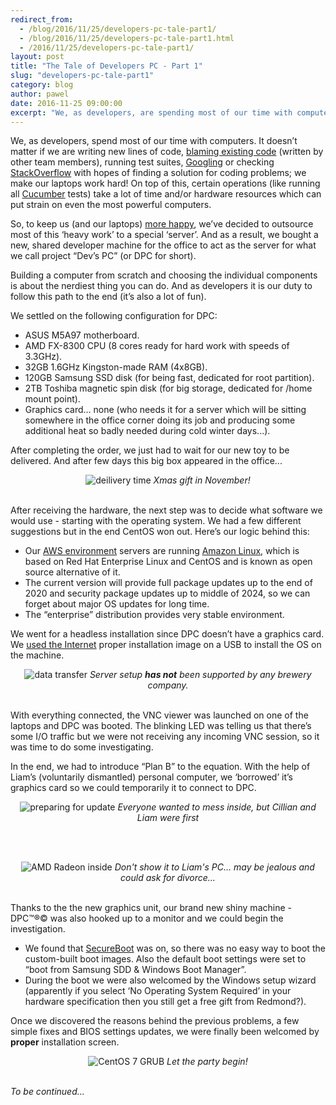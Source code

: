 ```yaml
---
redirect_from:
  - /blog/2016/11/25/developers-pc-tale-part1/
  - /blog/2016/11/25/developers-pc-tale-part1.html
  - /2016/11/25/developers-pc-tale-part1/
layout: post
title: "The Tale of Developers PC - Part 1"
slug: "developers-pc-tale-part1"
category: blog
author: pawel
date: 2016-11-25 09:00:00
excerpt: "We, as developers, are spending most of our time with computers..."
---
```


We, as developers, spend most of our time with computers. It doesn’t matter if
we are writing new lines of code, [blaming existing code][1] (written by other
team members), running test suites, [Googling][2] or checking [StackOverflow][3]
with hopes of finding a solution for coding problems; we make our laptops work
hard! On top of this, certain operations (like running all [Cucumber][4] tests)
take a lot of time and/or hardware resources which can put strain on even
the most powerful computers.

So, to keep us (and our laptops) [more happy][5], we’ve decided to outsource
most of this ‘heavy work’ to a special ‘server’. And as a result, we bought a
new, shared developer machine for the office to act as the server for what we
call project “Dev’s PC” (or DPC for short).

Building a computer from scratch and choosing the individual components is
about the nerdiest thing you can do. And as developers it is our duty to
follow this path to the end (it’s also a lot of fun).

We settled on the following configuration for DPC:

* ASUS M5A97 motherboard.
* AMD FX-8300 CPU (8 cores ready for hard work with speeds of 3.3GHz).
* 32GB 1.6GHz Kingston-made RAM (4x8GB).
* 120GB Samsung SSD disk (for being fast, dedicated for root partition).
* 2TB Toshiba magnetic spin disk (for big storage, dedicated for /home mount point).
* Graphics card… none (who needs it for a server which will be sitting
  somewhere in the office corner doing its job and producing some additional
  heat so badly needed during cold winter days...).

After completing the order, we just had to wait for our new toy to be delivered.
And after few days this big box appeared in the office...

<div style="text-align: center">
<img alt ="deilivery time"  src="/assets/images/devpc/part1-box.jpg" class="img-responsive" alt="Delivery time!" />
<em>Xmas gift in November!</em>
</div>
<br />

After receiving the hardware, the next step was to decide what software we
would use - starting with the operating system. We had a few different
suggestions but in the end CentOS won out. Here’s our logic behind this:
* Our [AWS environment][6] servers are running [Amazon Linux][7], which is
  based on Red Hat Enterprise Linux and CentOS and is known as open
  source alternative of it.
* The current version will provide full package updates up to the end of 2020
  and security package updates up to middle of 2024, so we can forget about
  major OS updates for long time.
* The “enterprise” distribution provides very stable environment.

We went for a headless installation since DPC doesn’t have a graphics card.
We [used the Internet][8] proper installation image on a USB to install the
OS on the machine.

<div style="text-align: center">
<img alt ="data transfer"  src="/assets/images/devpc/part1-usb.jpg" class="img-responsive" alt="Transferring data" />
<em>Server setup <strong>has not</strong> been supported by any brewery company.</em>
</div>
<br />

With everything connected, the VNC viewer was launched on one of the laptops
and DPC was booted. The blinking LED was telling us that
there’s some I/O traffic but we were not receiving any incoming VNC session,
so it was time to do some investigating.

In the end, we had to introduce “Plan B” to the equation. With the help of
Liam’s (voluntarily dismantled) personal computer, we ‘borrowed’ it’s graphics
card so we could temporarily it to connect to DPC.

<div style="text-align: center">
<img alt ="preparing for update"  src="/assets/images/devpc/part1-before.jpg" class="img-responsive" alt="Preparation for update" />
<em>Everyone wanted to mess inside, but Cillian and Liam were first</em>
</div>

<br /><br />

<div style="text-align: center">
<img src="/assets/images/devpc/part1-after.jpg" class="img-responsive" alt="AMD Radeon inside" />
<em>Don't show it to Liam's PC... may be jealous and could ask for divorce...</em>
</div>

<br />

Thanks to the the new graphics unit, our brand new shiny machine - DPC&trade;&reg;&copy;
was also hooked up to a monitor and we could begin the investigation.

* We found that [SecureBoot][9] was on, so there was no easy way to boot
  the custom-built boot images. Also the default boot settings were set to
  “boot from Samsung SDD & Windows Boot Manager”.
* During the boot we were also welcomed by the Windows setup wizard
  (apparently if you select ‘No Operating System Required’ in your
  hardware specification then you still get a free gift from Redmond?).

Once we discovered the reasons behind the previous problems, a few simple fixes
and BIOS settings updates, we were finally been welcomed by **proper** installation screen.

<div style="text-align: center">
<img src="/assets/images/devpc/part1-grub.jpg" class="img-responsive" alt="CentOS 7 GRUB" />
<em>Let the party begin!</em>
</div>

<br />

<em>To be continued...</em>


 [1]: http://insights.dice.com/2013/01/23/10-ways-to-say-your-code-sucks-without-getting-punched/
 [2]: http://www.urbandictionary.com/define.php?term=Googling
 [3]: http://stackoverflow.com/
 [4]: https://cucumber.io/
 [5]: https://www.entrepreneur.com/article/249528
 [6]: https://aws.amazon.com/vpc/
 [7]: https://aws.amazon.com/amazon-linux-ami/
 [8]: https://wiki.centos.org/TipsAndTricks/VncHeadlessInstall
 [9]: http://www.howtogeek.com/116569/htg-explains-how-windows-8s-secure-boot-feature-works-what-it-means-for-linux/
